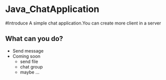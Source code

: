 # Java_ChatApplication
#Introduce
A simple chat application.You can create more client in a server
## What can you do?
- Send message
- Coming soon
  + send file
  + chat group
  + maybe ...
